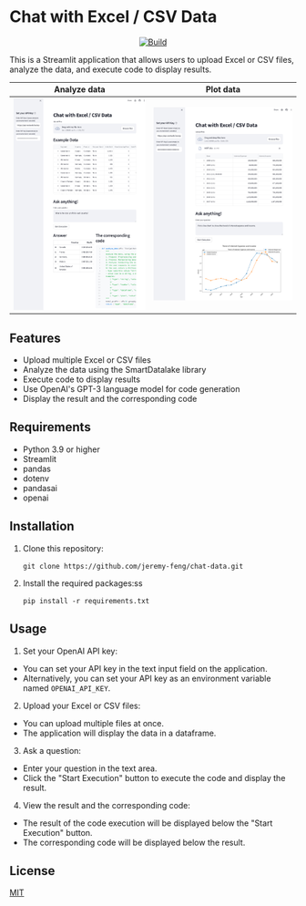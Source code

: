 # Chat with Excel / CSV Data

<p align="center">
  <a href="https://chat-data.streamlit.app/"><img
    src="https://img.shields.io/badge/Streamlit-App-brightgreen.svg"
    alt="Build"
  /></a>
</p>

This is a Streamlit application that allows users to upload Excel or CSV files, analyze the data, and execute code to display results.


Analyze data             | Plot data 
:-------------------------:|:-------------------------:
![Analyze data](image/cover-1.png)  |  ![Plot data](image/cover-2.png)

## Features

- Upload multiple Excel or CSV files
- Analyze the data using the SmartDatalake library
- Execute code to display results
- Use OpenAI's GPT-3 language model for code generation
- Display the result and the corresponding code

## Requirements

- Python 3.9 or higher
- Streamlit
- pandas
- dotenv
- pandasai
- openai

## Installation

1. Clone this repository:

   ```
   git clone https://github.com/jeremy-feng/chat-data.git
   ```
2. Install the required packages:ss

   ```
   pip install -r requirements.txt
   ```

## Usage

1. Set your OpenAI API key:

- You can set your API key in the text input field on the application.
- Alternatively, you can set your API key as an environment variable named `OPENAI_API_KEY`.

2. Upload your Excel or CSV files:

- You can upload multiple files at once.
- The application will display the data in a dataframe.

3. Ask a question:

- Enter your question in the text area.
- Click the "Start Execution" button to execute the code and display the result.

4. View the result and the corresponding code:

- The result of the code execution will be displayed below the "Start Execution" button.
- The corresponding code will be displayed below the result.

## License

[MIT](https://choosealicense.com/licenses/mit/)
